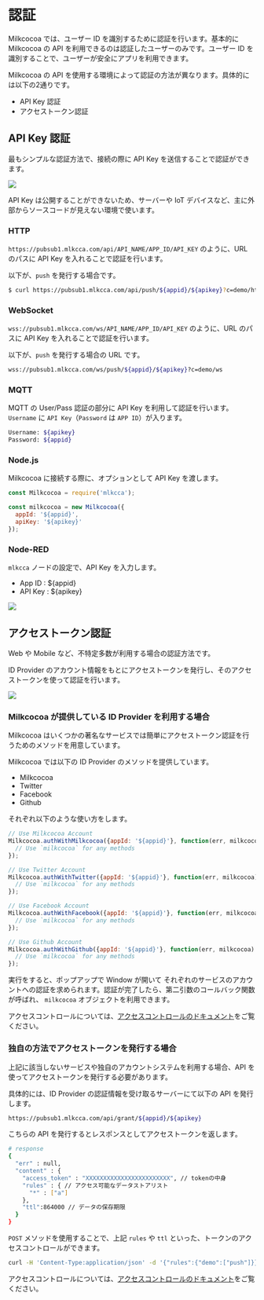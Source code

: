 # 認証

Milkcocoa では、ユーザー ID を識別するために認証を行います。基本的に Milkcocoa の API を利用できるのは認証したユーザーのみです。ユーザー ID を識別することで、ユーザーが安全にアプリを利用できます。

Milkcocoa の API を使用する環境によって認証の方法が異なります。具体的には以下の2通りです。

- API Key 認証
- アクセストークン認証

## API Key 認証

最もシンプルな認証方法で、接続の際に API Key を送信することで認証ができます。

![](/img/guides-auth-api-key.svg)

API Key は公開することができないため、サーバーや IoT デバイスなど、主に外部からソースコードが見えない環境で使います。

### HTTP

`https://pubsub1.mlkcca.com/api/API_NAME/APP_ID/API_KEY` のように、URL のパスに API Key を入れることで認証を行います。

以下が、`push` を発行する場合です。

```bash
$ curl https://pubsub1.mlkcca.com/api/push/${appid}/${apikey}?c=demo/http\&v=10
```

### WebSocket

`wss://pubsub1.mlkcca.com/ws/API_NAME/APP_ID/API_KEY` のように、URL のパスに API Key を入れることで認証を行います。

以下が、`push` を発行する場合の URL です。

```bash
wss://pubsub1.mlkcca.com/ws/push/${appid}/${apikey}?c=demo/ws
```

### MQTT

MQTT の User/Pass 認証の部分に API Key を利用して認証を行います。`Username` に `API Key`（`Password` は `APP ID`）が入ります。

```bash
Username: ${apikey}
Password: ${appid}
```

### Node.js

Milkcocoa に接続する際に、オプションとして API Key を渡します。

```js
const Milkcocoa = require('mlkcca');

const milkcocoa = new Milkcocoa({
  appId: '${appid}',
  apiKey: '${apikey}'
});
```

### Node-RED

`mlkcca` ノードの設定で、API Key を入力します。

- App ID : ${appid}
- API Key : ${apikey}

![](/img/get-started-node-red-settings.png)


## アクセストークン認証

Web や Mobile など、不特定多数が利用する場合の認証方法です。

ID Provider のアカウント情報をもとにアクセストークンを発行し、そのアクセストークンを使って認証を行います。

![](/img/guides-auth-access-token.svg)

### Milkcocoa が提供している ID Provider を利用する場合

Milkcocoa はいくつかの著名なサービスでは簡単にアクセストークン認証を行うためのメソッドを用意しています。

Milkcocoa では以下の ID Provider のメソッドを提供しています。

- Milkcocoa
- Twitter
- Facebook
- Github

それぞれ以下のような使い方をします。

```js
// Use Milkcocoa Account
Milkcocoa.authWithMilkcocoa({appId: '${appid}'}, function(err, milkcocoa) {
  // Use `milkcocoa` for any methods
});

// Use Twitter Account
Milkcocoa.authWithTwitter({appId: '${appid}'}, function(err, milkcocoa) {
  // Use `milkcocoa` for any methods
});

// Use Facebook Account
Milkcocoa.authWithFacebook({appId: '${appid}'}, function(err, milkcocoa) {
  // Use `milkcocoa` for any methods
});

// Use Github Account
Milkcocoa.authWithGithub({appId: '${appid}'}, function(err, milkcocoa) {
  // Use `milkcocoa` for any methods
});
```

実行をすると、ポップアップで Window が開いて それぞれのサービスのアカウントへの認証を求められます。認証が完了したら、第二引数のコールバック関数が呼ばれ、 `milkcocoa` オブジェクトを利用できます。

アクセスコントロールについては、<a href="${accessPath}">アクセスコントロールのドキュメント</a>をご覧ください。


### 独自の方法でアクセストークンを発行する場合

上記に該当しないサービスや独自のアカウントシステムを利用する場合、API を使ってアクセストークンを発行する必要があります。

具体的には、ID Provider の認証情報を受け取るサーバーにて以下の API を発行します。

```bash
https://pubsub1.mlkcca.com/api/grant/${appid}/${apikey}
```

こちらの API を発行するとレスポンスとしてアクセストークンを返します。

```bash
# response
{
  "err" : null,
  "content" : {
    "access_token" : "XXXXXXXXXXXXXXXXXXXXXXXX", // tokenの中身
    "rules" : { // アクセス可能なデータストアリスト
      "*" : ["a"]
    },
    "ttl":864000 // データの保存期限
  }
}
```

`POST` メソッドを使用することで、上記 `rules` や `ttl` といった、トークンのアクセスコントロールができます。

```bash
curl -H 'Content-Type:application/json' -d '{"rules":{"demo":["push"]}}' https://pubsub1.mlkcca.com/api/grant/${appid}/${apikey}
```

アクセスコントロールについては、<a href="${accessPath}">アクセスコントロールのドキュメント</a>をご覧ください。